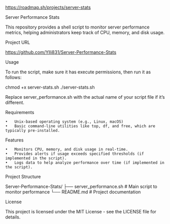 https://roadmap.sh/projects/server-stats

Server Performance Stats

This repository provides a shell script to monitor server performance metrics, helping administrators keep track of CPU, memory, and disk usage.

Project URL

https://github.com/Ylli831/Server-Performance-Stats

Usage

To run the script, make sure it has execute permissions, then run it as follows:

chmod +x server-stats.sh
./server-stats.sh

Replace server_performance.sh with the actual name of your script file if it’s different.

Requirements

	•	Unix-based operating system (e.g., Linux, macOS)
	•	Basic command-line utilities like top, df, and free, which are typically pre-installed.

Features

	•	Monitors CPU, memory, and disk usage in real-time.
	•	Provides alerts if usage exceeds specified thresholds (if implemented in the script).
	•	Logs data to help analyze performance over time (if implemented in the script).

Project Structure

Server-Performance-Stats/
├── server_performance.sh   # Main script to monitor performance
└── README.md               # Project documentation

License

This project is licensed under the MIT License - see the LICENSE file for details.
